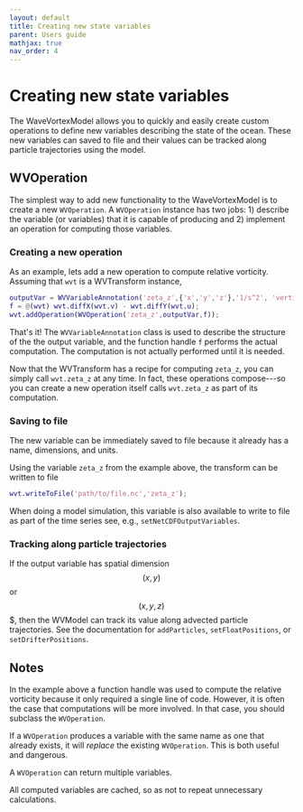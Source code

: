 ```yaml
---
layout: default
title: Creating new state variables
parent: Users guide
mathjax: true
nav_order: 4
---
```


#  Creating new state variables

The WaveVortexModel allows you to quickly and easily create custom operations to define new variables describing the state of the ocean. These new variables can saved to file and their values can be tracked along particle trajectories using the model.

## WVOperation

The simplest way to add new functionality to the WaveVortexModel is to create a new `WVOperation`. A `WVOperation` instance has two jobs: 1) describe the variable (or variables) that it is capable of producing and 2) implement an operation for computing those variables.

### Creating a new operation

As an example, lets add a new operation to compute relative vorticity. Assuming that `wvt` is a WVTransform instance,

```matlab
outputVar = WVVariableAnnotation('zeta_z',{'x','y','z'},'1/s^2', 'vertical component of relative vorticity');
f = @(wvt) wvt.diffX(wvt.v) - wvt.diffY(wvt.u);
wvt.addOperation(WVOperation('zeta_z',outputVar,f));
```

That's it! The `WVVariableAnnotation` class is used to describe the structure of the the output variable, and the function handle `f` performs the actual computation. The computation is not actually performed until it is needed.

Now that the WVTransform has a recipe for computing `zeta_z`, you can simply call `wvt.zeta_z` at any time. In fact, these operations compose---so you can create a new operation itself calls `wvt.zeta_z` as part of its computation.

### Saving to file

The new variable can be immediately saved to file because it already has a name, dimensions, and units.

Using the variable `zeta_z` from the example above, the transform can be written to file

```matlab
wvt.writeToFile('path/to/file.nc','zeta_z');
```

When doing a model simulation, this variable is also available to write to file as part of the time series see, e.g., `setNetCDFOutputVariables`.

### Tracking along particle trajectories

If the output variable has spatial dimension $$(x,y)$$ or $$(x,y,z)$$$, then the WVModel can track its value along advected particle trajectories. See the documentation for `addParticles`, `setFloatPositions`, or `setDrifterPositions`. 

## Notes

In the example above a function handle was used to compute the relative vorticity because it only required a single line of code. However, it is often the case that computations will be more involved. In that case, you should subclass the `WVOperation`.

If a `WVOperation` produces a variable with the same name as one that already exists, it will *replace* the existing `WVOperation`. This is both useful and dangerous.

A `WVOperation` can return multiple variables.

All computed variables are cached, so as not to repeat unnecessary calculations.
